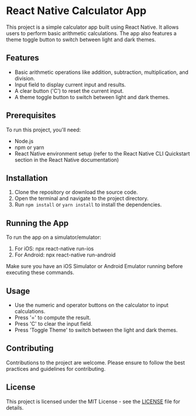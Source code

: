 # React Native Calculator App

This project is a simple calculator app built using React Native. It allows users to perform basic arithmetic calculations. The app also features a theme toggle button to switch between light and dark themes.

## Features

- Basic arithmetic operations like addition, subtraction, multiplication, and division.
- Input field to display current input and results.
- A clear button ('C') to reset the current input.
- A theme toggle button to switch between light and dark themes.

## Prerequisites

To run this project, you'll need:

- Node.js
- npm or yarn
- React Native environment setup (refer to the React Native CLI Quickstart section in the React Native documentation)

## Installation

1. Clone the repository or download the source code.
2. Open the terminal and navigate to the project directory.
3. Run `npm install` or `yarn install` to install the dependencies.

## Running the App

To run the app on a simulator/emulator:

1. For iOS: npx react-native run-ios
2. For Android: npx react-native run-android


Make sure you have an iOS Simulator or Android Emulator running before executing these commands.

## Usage

- Use the numeric and operator buttons on the calculator to input calculations.
- Press '=' to compute the result.
- Press 'C' to clear the input field.
- Press 'Toggle Theme' to switch between the light and dark themes.

## Contributing

Contributions to the project are welcome. Please ensure to follow the best practices and guidelines for contributing.

## License

This project is licensed under the MIT License - see the [LICENSE](LICENSE) file for details.
